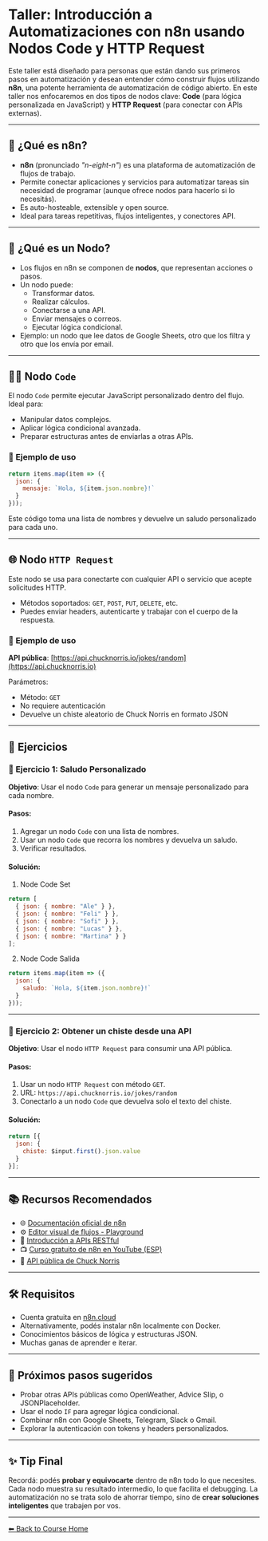 
# Taller: Introducción a Automatizaciones con n8n usando Nodos Code y HTTP Request

Este taller está diseñado para personas que están dando sus primeros pasos en automatización y desean entender cómo construir flujos utilizando **n8n**, una potente herramienta de automatización de código abierto. En este taller nos enfocaremos en dos tipos de nodos clave: **Code** (para lógica personalizada en JavaScript) y **HTTP Request** (para conectar con APIs externas).

---

## 🧩 ¿Qué es n8n?

- **n8n** (pronunciado *"n-eight-n"*) es una plataforma de automatización de flujos de trabajo.
- Permite conectar aplicaciones y servicios para automatizar tareas sin necesidad de programar (aunque ofrece nodos para hacerlo si lo necesitás).
- Es auto-hosteable, extensible y open source.
- Ideal para tareas repetitivas, flujos inteligentes, y conectores API.

---

## 🔧 ¿Qué es un Nodo?

- Los flujos en n8n se componen de **nodos**, que representan acciones o pasos.
- Un nodo puede:
  - Transformar datos.
  - Realizar cálculos.
  - Conectarse a una API.
  - Enviar mensajes o correos.
  - Ejecutar lógica condicional.
- Ejemplo: un nodo que lee datos de Google Sheets, otro que los filtra y otro que los envía por email.

---

## 👨‍💻 Nodo `Code`

El nodo `Code` permite ejecutar JavaScript personalizado dentro del flujo. Ideal para:

- Manipular datos complejos.
- Aplicar lógica condicional avanzada.
- Preparar estructuras antes de enviarlas a otras APIs.

### 🧪 Ejemplo de uso

```javascript
return items.map(item => ({
  json: {
    mensaje: `Hola, ${item.json.nombre}!`
  }
}));
```

Este código toma una lista de nombres y devuelve un saludo personalizado para cada uno.

---

## 🌐 Nodo `HTTP Request`

Este nodo se usa para conectarte con cualquier API o servicio que acepte solicitudes HTTP.

- Métodos soportados: `GET`, `POST`, `PUT`, `DELETE`, etc.
- Puedes enviar headers, autenticarte y trabajar con el cuerpo de la respuesta.

### 🧪 Ejemplo de uso

**API pública**: [https://api.chucknorris.io/jokes/random](https://api.chucknorris.io)

Parámetros:
- Método: `GET`
- No requiere autenticación
- Devuelve un chiste aleatorio de Chuck Norris en formato JSON

---

## 🎯 Ejercicios

### 🧩 Ejercicio 1: Saludo Personalizado

**Objetivo**: Usar el nodo `Code` para generar un mensaje personalizado para cada nombre.

#### Pasos:
1. Agregar un nodo `Code` con una lista de nombres.
2. Usar un nodo `Code` que recorra los nombres y devuelva un saludo.
3. Verificar resultados.

#### Solución:

1. Node Code Set

```javascript
return [
  { json: { nombre: "Ale" } },
  { json: { nombre: "Feli" } },
  { json: { nombre: "Sofi" } },
  { json: { nombre: "Lucas" } },
  { json: { nombre: "Martina" } }
];
```

2. Node Code Salida

```javascript
return items.map(item => ({
  json: {
    saludo: `Hola, ${item.json.nombre}!`
  }
}));
```

---

### 🧩 Ejercicio 2: Obtener un chiste desde una API

**Objetivo**: Usar el nodo `HTTP Request` para consumir una API pública.

#### Pasos:
1. Usar un nodo `HTTP Request` con método `GET`.
2. URL: `https://api.chucknorris.io/jokes/random`
3. Conectarlo a un nodo `Code` que devuelva solo el texto del chiste.

#### Solución:

```javascript
return [{
  json: {
    chiste: $input.first().json.value
  }
}];
```

---

## 📚 Recursos Recomendados

- 🌐 [Documentación oficial de n8n](https://docs.n8n.io/)
- ⚙️ [Editor visual de flujos - Playground](https://n8n.io/workflows)
- 📘 [Introducción a APIs RESTful](https://developer.mozilla.org/es/docs/Learn/JavaScript/Client-side_web_APIs/Introduction)
- 📺 [Curso gratuito de n8n en YouTube (ESP)](https://www.youtube.com/results?search_query=n8n+automatizaciones)
- 📕 [API pública de Chuck Norris](https://api.chucknorris.io/)

---

## 🛠 Requisitos

- Cuenta gratuita en [n8n.cloud](https://n8n.cloud/)
- Alternativamente, podés instalar n8n localmente con Docker.
- Conocimientos básicos de lógica y estructuras JSON.
- Muchas ganas de aprender e iterar.

---

## 🚀 Próximos pasos sugeridos

- Probar otras APIs públicas como OpenWeather, Advice Slip, o JSONPlaceholder.
- Usar el nodo `IF` para agregar lógica condicional.
- Combinar n8n con Google Sheets, Telegram, Slack o Gmail.
- Explorar la autenticación con tokens y headers personalizados.

---

## ✨ Tip Final

Recordá: podés **probar y equivocarte** dentro de n8n todo lo que necesites. Cada nodo muestra su resultado intermedio, lo que facilita el debugging. La automatización no se trata solo de ahorrar tiempo, sino de **crear soluciones inteligentes** que trabajen por vos.


---

[⬅ Back to Course Home](../../README.md)
